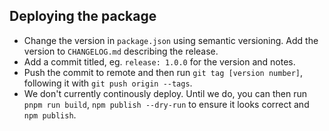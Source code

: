 ## Deploying the package

- Change the version in `package.json` using semantic versioning. Add the version to `CHANGELOG.md` describing the release.
- Add a commit titled, eg. `release: 1.0.0` for the version and notes.
- Push the commit to remote and then run `git tag [version number]`, following it with `git push origin --tags`.
- We don't currently continously deploy. Until we do, you can then run `pnpm run build`, `npm publish --dry-run` to ensure it looks correct and `npm publish`.
